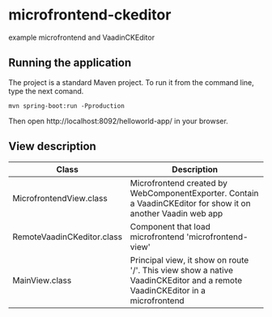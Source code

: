 # microfrontend-ckeditor
example microfrontend and VaadinCKEditor

## Running the application
The project is a standard Maven project. To run it from the command line,
type the next comand.

```shell
mvn spring-boot:run -Pproduction
```
Then open http://localhost:8092/helloworld-app/ in your browser.

## View description

|Class|Description|
|--- |--- |
|MicrofrontendView.class|Microfrontend created by WebComponentExporter. Contain a VaadinCKEditor for show it on another Vaadin web app|
|RemoteVaadinCKeditor.class|Component that load microfrontend 'microfrontend-view'|
|MainView.class|Principal view, it show on route '/'. This view show a native VaadinCKEditor and a remote VaadinCKEditor in a microfrontend|
